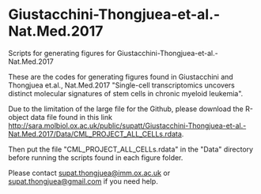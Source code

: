 # Giustacchini-Thongjuea-et-al.-Nat.Med.2017
Scripts for generating figures for Giustacchini-Thongjuea-et-al.-Nat.Med.2017

These are the codes for generating figures found in Giustacchini and Thongjuea et.al., 
Nat.Med.2017 "Single-cell transcriptomics uncovers distinct molecular signatures of stem cells in chronic myeloid leukemia".

Due to the limitation of the large file for the Github, please download the R-object data file found in this link 
http://sara.molbiol.ox.ac.uk/public/supatt/Giustacchini-Thongjuea-et-al.-Nat.Med.2017/Data/CML_PROJECT_ALL_CELLs.rdata. 

Then put the file "CML_PROJECT_ALL_CELLs.rdata" in the "Data" directory before running the scripts found in each figure folder.

Please contact supat.thongjuea@imm.ox.ac.uk or supat.thongjuea@gmail.com if you need help.
